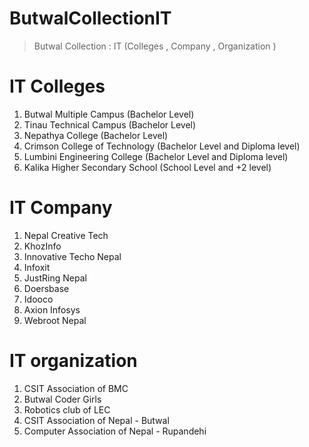 # ButwalCollectionIT
> Butwal Collection : IT (Colleges , Company , Organization )

# IT Colleges 
1. Butwal Multiple Campus (Bachelor Level)
2. Tinau Technical Campus (Bachelor Level)
3. Nepathya College (Bachelor Level)
4. Crimson College of Technology (Bachelor Level and Diploma level)
5. Lumbini Engineering College (Bachelor Level and Diploma level)
6. Kalika Higher Secondary School (School Level and +2 level)


# IT Company 
1. Nepal Creative Tech
2. KhozInfo 
3. Innovative Techo Nepal
4. Infoxit
5. JustRing Nepal
6. Doersbase
7. Idooco
8. Axion Infosys
9. Webroot Nepal


# IT organization
1. CSIT Association of BMC
2. Butwal Coder Girls
3. Robotics club of LEC
4. CSIT Association of Nepal - Butwal
5. Computer Association of Nepal - Rupandehi
